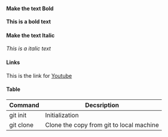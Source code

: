 #### Make the text Bold
**This is a bold text**

#### Make the text Italic
*This is a italic text*

#### Links
This is the link for [Youtube](https://www.youtube.com/)

#### Table
| Command | Decsription |
| --- | --- |
| git init | Initialization |
| git clone | Clone the copy from git to local machine |